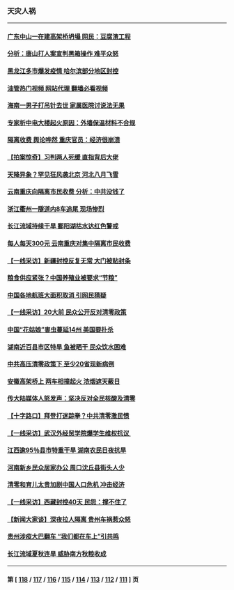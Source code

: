 ### 天灾人祸
---
#### [广东中山一在建高架桥坍塌 网民：豆腐渣工程](../../pages/ncid280/n13831870.md?09250045) 
#### [分析：唐山打人案宣判黑箱操作 难平众怒](../../pages/ncid280/n13831867.md?09250045) 
#### [黑龙江多市爆发疫情 哈尔滨部分地区封控](../../pages/ncid280/n13831830.md?09250045) 
#### [油管热门视频 网站代理 翻墙必看视频](http://209.222.30.114:81/youtube.html?09250045)
#### [海南一男子打吊针去世 家属医院讨说法无果](../../pages/ncid280/n13831762.md?09250045) 
#### [专家析中电大楼起火原因：外墙保温材料不合规](../../pages/ncid280/n13831653.md?09250045) 
#### [隔离收费 舆论哗然 重庆官员：经济很崩溃](../../pages/ncid280/n13831434.md?09250045) 
#### [【拍案惊奇】习判两人死缓 直指背后大佬](../../pages/ncid280/n13831371.md?09250045) 
#### [天降异象？罕见狂风袭北京 河北八月飞雪](../../pages/ncid280/n13831314.md?09250045) 
#### [云南重庆向隔离市民收费 分析：中共没钱了](../../pages/ncid280/n13831172.md?09250045) 
#### [浙江衢州一隧道内8车追尾 现场惨烈](../../pages/ncid280/n13831240.md?09250045) 
#### [长江流域持续干旱 鄱阳湖枯水达红色警戒](../../pages/ncid280/n13830936.md?09250045) 
#### [每人每天300元 云南重庆对集中隔离市民收费](../../pages/ncid280/n13830676.md?09250045) 
#### [【一线采访】新疆封控反复无常 大门被贴封条](../../pages/ncid280/n13830349.md?09250045) 
#### [粮食供应紧张？中国养殖业被要求“节粮”](../../pages/ncid280/n13830088.md?09250045) 
#### [中国各地航班大面积取消 引网民猜疑](../../pages/ncid280/n13829873.md?09250045) 
#### [【一线采访】20大前 民众公开反对清零政策](../../pages/ncid280/n13829612.md?09250045) 
#### [中国“花姑娘”害虫蔓延14州 美国要扑杀](../../pages/ncid280/n13829751.md?09250045) 
#### [湖南近百县市区特旱 鱼被晒干 民众饮水困难](../../pages/ncid280/n13829599.md?09250045) 
#### [中共高压清零政策下 至少20省现新病例](../../pages/ncid280/n13829611.md?09250045) 
#### [安徽高架桥上 两车相撞起火 浓烟遮天蔽日](../../pages/ncid280/n13829523.md?09250045) 
#### [传大陆媒体人怒发声：坚决反对全民核酸及清零](../../pages/ncid280/n13829049.md?09250045) 
#### [【十字路口】拜登打迷踪拳？中共清零激民愤](../../pages/ncid280/n13828922.md?09250045) 
#### [【一线采访】武汉外经贸学院爆学生维权抗议 ](../../pages/ncid280/n13828888.md?09250045) 
#### [江西逾95％县市特重干旱 湖南农民日夜抗旱](../../pages/ncid280/n13828722.md?09250045) 
#### [河南新乡民众居家办公 周口沈丘县街头人少](../../pages/ncid280/n13828615.md?09250045) 
#### [清零和育儿太贵加剧中国人口危机 冲击经济](../../pages/ncid280/n13828621.md?09250045) 
#### [【一线采访】西藏封控40天 民怨：撑不住了](../../pages/ncid280/n13828223.md?09250045) 
#### [【新闻大家谈】深夜拉人隔离 贵州车祸惹众怒](../../pages/ncid280/n13828312.md?09250045) 
#### [贵州涉疫大巴翻车 “我们都在车上”引共鸣](../../pages/ncid280/n13828262.md?09250045) 
#### [长江流域夏秋连旱 威胁南方秋粮收成](../../pages/ncid280/n13828019.md?09250045) 

---
#### 第 [ [118](./118.md?09250045) / [117](./117.md?09250045) / [116](./116.md?09250045) / [115](./115.md?09250045) / [114](./114.md?09250045) / [113](./113.md?09250045) / [112](./112.md?09250045) / [111](./111.md?09250045) ] 页
